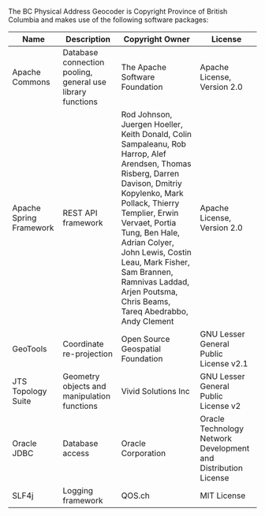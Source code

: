 The BC Physical Address Geocoder is Copyright Province of British Columbia and makes use of the following software packages:

Name | Description | Copyright Owner | License
--- | --- | --- | ---
Apache Commons | Database connection pooling, general use library functions | The Apache Software Foundation | Apache License, Version 2.0
Apache Spring Framework | REST API framework | Rod Johnson, Juergen Hoeller, Keith Donald, Colin Sampaleanu, Rob Harrop, Alef Arendsen, Thomas Risberg, Darren Davison, Dmitriy Kopylenko, Mark Pollack, Thierry Templier, Erwin Vervaet, Portia Tung, Ben Hale, Adrian Colyer, John Lewis, Costin Leau, Mark Fisher, Sam Brannen, Ramnivas Laddad, Arjen Poutsma, Chris Beams, Tareq Abedrabbo, Andy Clement  | Apache License, Version 2.0
GeoTools	| Coordinate re-projection | Open Source Geospatial Foundation |	GNU Lesser General Public License v2.1
JTS Topology Suite | Geometry objects and manipulation functions | Vivid Solutions Inc |	GNU Lesser General Public License v2
Oracle JDBC |	Database access | Oracle Corporation | Oracle Technology Network Development and Distribution License
SLF4j |	Logging framework |	QOS.ch | MIT License
